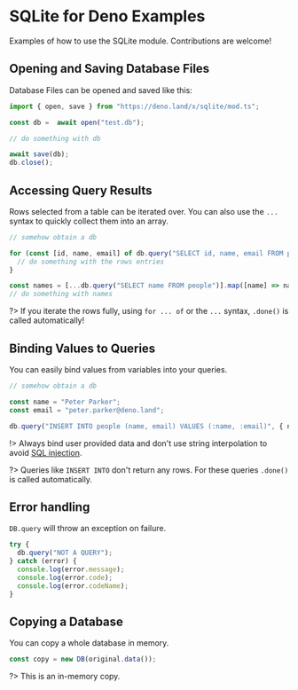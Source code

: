 # SQLite for Deno Examples

Examples of how to use the SQLite module. Contributions are welcome!


## Opening and Saving Database Files

Database Files can be opened and saved like this:
```javascript
import { open, save } from "https://deno.land/x/sqlite/mod.ts";

const db =  await open("test.db");

// do something with db

await save(db);
db.close();
```


## Accessing Query Results

Rows selected from a table can be iterated over. You can also use the `...` syntax
to quickly collect them into an array.
```javascript
// somehow obtain a db

for (const [id, name, email] of db.query("SELECT id, name, email FROM people")) {
  // do something with the rows entries
}

const names = [...db.query("SELECT name FROM people")].map([name] => name);
// do something with names
```

?> If you iterate the rows fully, using `for ... of` or the `...` syntax,
`.done()` is called automatically!


## Binding Values to Queries

You can easily bind values from variables into your queries.
```javascript
// somehow obtain a db

const name = "Peter Parker";
const email = "peter.parker@deno.land";

db.query("INSERT INTO people (name, email) VALUES (:name, :email)", { name, email });
```

!> Always bind user provided data and don't use string interpolation to avoid
[SQL injection](https://en.wikipedia.org/wiki/SQL_injection).

?> Queries like `INSERT INTO` don't return any rows. For these queries `.done()`
is called automatically.

## Error handling

`DB.query` will throw an exception on failure.

```javascript
try {
  db.query("NOT A QUERY");
} catch (error) {
  console.log(error.message);
  console.log(error.code);
  console.log(error.codeName);
}
```

## Copying a Database

You can copy a whole database in memory.
```javascript
const copy = new DB(original.data());
```

?> This is an in-memory copy.
